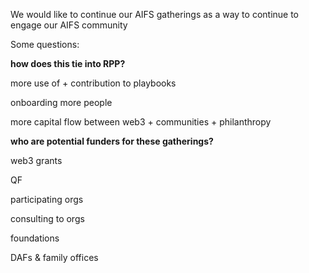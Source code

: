 We would like to continue our AIFS gatherings as a way to continue to engage our AIFS community

Some questions: 

**how does this tie into RPP?**

more use of + contribution to playbooks

onboarding more people

more capital flow between web3 + communities + philanthropy

**who are potential funders for these gatherings?**

web3 grants

QF

participating orgs

consulting to orgs

foundations

DAFs & family offices